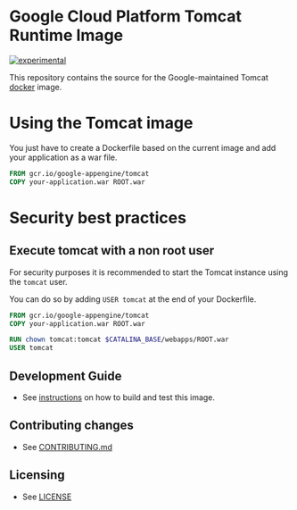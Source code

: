 # Google Cloud Platform Tomcat Runtime Image

[![experimental](http://badges.github.io/stability-badges/dist/experimental.svg)](http://github.com/badges/stability-badges)

This repository contains the source for the Google-maintained Tomcat [docker](https://docker.com) image.

# Using the Tomcat image

You just have to create a Dockerfile based on the current image and add your application as a war file.

```dockerfile
FROM gcr.io/google-appengine/tomcat
COPY your-application.war ROOT.war
```

# Security best practices

## Execute tomcat with a non root user
For security purposes it is recommended to start the Tomcat instance using the `tomcat` user. 

You can do so by adding `USER tomcat` at the end of your Dockerfile.

```dockerfile
FROM gcr.io/google-appengine/tomcat
COPY your-application.war ROOT.war

RUN chown tomcat:tomcat $CATALINA_BASE/webapps/ROOT.war
USER tomcat
```

## Development Guide

* See [instructions](DEVELOPING.md) on how to build and test this image.

## Contributing changes

* See [CONTRIBUTING.md](CONTRIBUTING.md)

## Licensing

* See [LICENSE](LICENSE)
